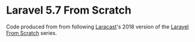 # Laravel 5.7 From Scratch

Code produced from from following [Laracast](https://laracasts.com/)'s 2018 version of the [Laravel From Scratch](https://laracasts.com/series/laravel-from-scratch-2018/) series.    
